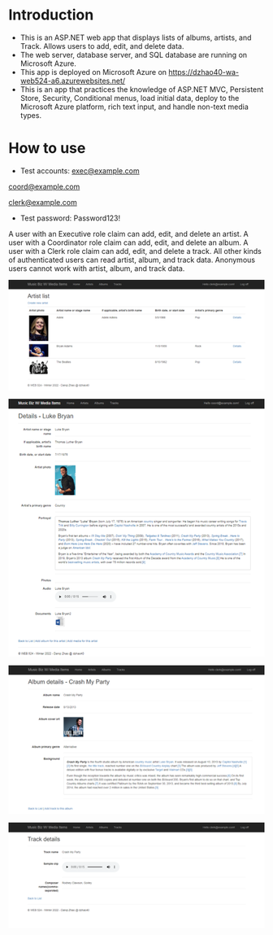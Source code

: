 # Introduction
- This is an ASP.NET web app that displays lists of albums, artists, and Track. Allows users to add, edit, and delete data.
- The web server, database server, and SQL database are running on Microsoft Azure.
- This app is deployed on Microsoft Azure on https://dzhao40-wa-web524-a6.azurewebsites.net/
- This is an app that practices the knowledge of ASP.NET MVC, Persistent Store, Security, Conditional menus, load initial data, deploy to the Microsoft Azure platform, rich text input, and handle non-text media types.

# How to use
- Test accounts:
exec@example.com

coord@example.com

clerk@example.com

- Test password:
Password123!

A user with an Executive role claim can add, edit, and delete an artist. 
A user with a Coordinator role claim can add, edit, and delete an album. 
A user with a Clerk role claim can add, edit, and delete a track. 
All other kinds of authenticated users can read artist, album, and track data.
Anonymous users cannot work with artist, album, and track data.

![](https://github.com/dzhao925/MusicBiz/blob/main/artists.png)

![](https://github.com/dzhao925/MusicBiz/blob/main/artist%20detail.png)

![](https://github.com/dzhao925/MusicBiz/blob/main/album%20detail.png)

![](https://github.com/dzhao925/MusicBiz/blob/main/track%20detail.png)

